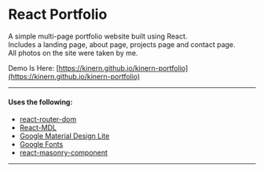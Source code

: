 # React Portfolio
A simple multi-page portfolio website built using React.  
Includes a landing page, about page, projects page and contact page.  
All photos on the site were taken by me.  

Demo Is Here: [https://kinern.github.io/kinern-portfolio](https://kinern.github.io/kinern-portfolio)

---

#### Uses the following:
- [react-router-dom](https://github.com/ReactTraining/react-router)
- [React-MDL](https://github.com/tleunen/react-mdl)
- [Google Material Design Lite](https://getmdl.io/)
- [Google Fonts](https://https://fonts.google.com/)
- [react-masonry-component](https://github.com/eiriklv/react-masonry-component) 

---
